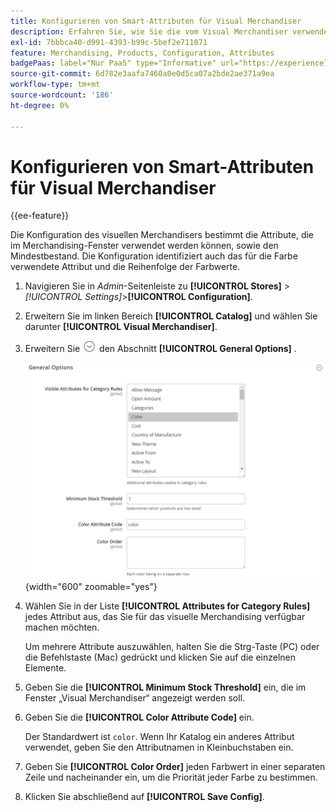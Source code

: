 ```yaml
---
title: Konfigurieren von Smart-Attributen für Visual Merchandiser
description: Erfahren Sie, wie Sie die vom Visual Merchandiser verwendeten Smart-Attribute konfigurieren.
exl-id: 7bbbca40-d991-4393-b99c-5bef2e711071
feature: Merchandising, Products, Configuration, Attributes
badgePaas: label="Nur PaaS" type="Informative" url="https://experienceleague.adobe.com/en/docs/commerce/user-guides/product-solutions" tooltip="Gilt nur für Adobe Commerce in Cloud-Projekten (von Adobe verwaltete PaaS-Infrastruktur) und lokale Projekte."
source-git-commit: 6d782e3aafa7460a0e0d5ca07a2bde2ae371a9ea
workflow-type: tm+mt
source-wordcount: '186'
ht-degree: 0%

---
```


# Konfigurieren von Smart-Attributen für Visual Merchandiser

{{ee-feature}}

Die Konfiguration des visuellen Merchandisers bestimmt die Attribute, die im Merchandising-Fenster verwendet werden können, sowie den Mindestbestand. Die Konfiguration identifiziert auch das für die Farbe verwendete Attribut und die Reihenfolge der Farbwerte.

1. Navigieren Sie in _Admin_-Seitenleiste zu **[!UICONTROL Stores]** > _[!UICONTROL Settings]_>**[!UICONTROL Configuration]**.

1. Erweitern Sie im linken Bereich **[!UICONTROL Catalog]** und wählen Sie darunter **[!UICONTROL Visual Merchandiser]**.

1. Erweitern Sie ![Erweiterungsauswahl](../assets/icon-display-expand.png) den Abschnitt **[!UICONTROL General Options]** .

   ![Katalogkonfiguration - Visual Merchandiser](../configuration-reference/catalog/assets/catalog-visual-merchandiser-general-options.png){width="600" zoomable="yes"}

1. Wählen Sie in der Liste **[!UICONTROL Attributes for Category Rules]** jedes Attribut aus, das Sie für das visuelle Merchandising verfügbar machen möchten.

   Um mehrere Attribute auszuwählen, halten Sie die Strg-Taste (PC) oder die Befehlstaste (Mac) gedrückt und klicken Sie auf die einzelnen Elemente.

1. Geben Sie die **[!UICONTROL Minimum Stock Threshold]** ein, die im Fenster „Visual Merchandiser“ angezeigt werden soll.

1. Geben Sie die **[!UICONTROL Color Attribute Code]** ein.

   Der Standardwert ist `color`. Wenn Ihr Katalog ein anderes Attribut verwendet, geben Sie den Attributnamen in Kleinbuchstaben ein.

1. Geben Sie **[!UICONTROL Color Order]** jeden Farbwert in einer separaten Zeile und nacheinander ein, um die Priorität jeder Farbe zu bestimmen.

1. Klicken Sie abschließend auf **[!UICONTROL Save Config]**.

